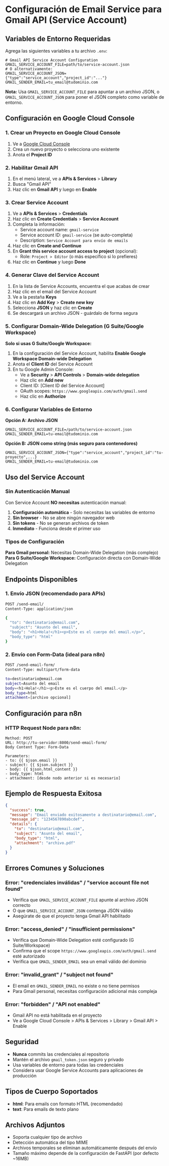 # Configuración de Email Service para Gmail API (Service Account)

## Variables de Entorno Requeridas

Agrega las siguientes variables a tu archivo `.env`:

```env
# Gmail API Service Account Configuration
GMAIL_SERVICE_ACCOUNT_FILE=path/to/service-account.json
# O alternativamente:
GMAIL_SERVICE_ACCOUNT_JSON={"type":"service_account","project_id":"..."}
GMAIL_SENDER_EMAIL=tu_email@tudominio.com
```

**Nota:** Usa `GMAIL_SERVICE_ACCOUNT_FILE` para apuntar a un archivo JSON, o `GMAIL_SERVICE_ACCOUNT_JSON` para poner el JSON completo como variable de entorno.

## Configuración en Google Cloud Console

### 1. Crear un Proyecto en Google Cloud Console

1. Ve a [Google Cloud Console](https://console.cloud.google.com)
2. Crea un nuevo proyecto o selecciona uno existente
3. Anota el **Project ID**

### 2. Habilitar Gmail API

1. En el menú lateral, ve a **APIs & Services** > **Library**
2. Busca "Gmail API"
3. Haz clic en **Gmail API** y luego en **Enable**

### 3. Crear Service Account

1. Ve a **APIs & Services** > **Credentials**
2. Haz clic en **Create Credentials** > **Service Account**
3. Completa la información:
   - Service account name: `gmail-service`
   - Service account ID: `gmail-service` (se auto-completa)
   - Description: `Service Account para envío de emails`
4. Haz clic en **Create and Continue**
5. En **Grant this service account access to project** (opcional):
   - Role: `Project > Editor` (o más específico si lo prefieres)
6. Haz clic en **Continue** y luego **Done**

### 4. Generar Clave del Service Account

1. En la lista de Service Accounts, encuentra el que acabas de crear
2. Haz clic en el email del Service Account
3. Ve a la pestaña **Keys**
4. Haz clic en **Add Key** > **Create new key**
5. Selecciona **JSON** y haz clic en **Create**
6. Se descargará un archivo JSON - guárdalo de forma segura

### 5. Configurar Domain-Wide Delegation (G Suite/Google Workspace)

**Solo si usas G Suite/Google Workspace:**

1. En la configuración del Service Account, habilita **Enable Google Workspace Domain-wide Delegation**
2. Anota el **Client ID** del Service Account
3. En tu Google Admin Console:
   - Ve a **Security** > **API Controls** > **Domain-wide delegation**
   - Haz clic en **Add new**
   - Client ID: [Client ID del Service Account]
   - OAuth scopes: `https://www.googleapis.com/auth/gmail.send`
   - Haz clic en **Authorize**

### 6. Configurar Variables de Entorno

**Opción A: Archivo JSON**
```env
GMAIL_SERVICE_ACCOUNT_FILE=/path/to/service-account.json
GMAIL_SENDER_EMAIL=tu-email@tudominio.com
```

**Opción B: JSON como string (más seguro para contenedores)**
```env
GMAIL_SERVICE_ACCOUNT_JSON={"type":"service_account","project_id":"tu-proyecto",...}
GMAIL_SENDER_EMAIL=tu-email@tudominio.com
```

## Uso del Service Account

### Sin Autenticación Manual

Con Service Account **NO necesitas** autenticación manual:

1. **Configuración automática** - Solo necesitas las variables de entorno
2. **Sin browser** - No se abre ningún navegador web
3. **Sin tokens** - No se generan archivos de token
4. **Inmediato** - Funciona desde el primer uso

### Tipos de Configuración

**Para Gmail personal:** Necesitas Domain-Wide Delegation (más complejo)
**Para G Suite/Google Workspace:** Configuración directa con Domain-Wide Delegation

## Endpoints Disponibles

### 1. Envío JSON (recomendado para APIs)

```bash
POST /send-email/
Content-Type: application/json

{
  "to": "destinatario@email.com",
  "subject": "Asunto del email",
  "body": "<h1>Hola!</h1><p>Este es el cuerpo del email.</p>",
  "body_type": "html"
}
```

### 2. Envío con Form-Data (ideal para n8n)

```bash
POST /send-email-form/
Content-Type: multipart/form-data

to=destinatario@email.com
subject=Asunto del email
body=<h1>Hola!</h1><p>Este es el cuerpo del email.</p>
body_type=html
attachment=[archivo opcional]
```

## Configuración para n8n

### HTTP Request Node para n8n:

```
Method: POST
URL: http://tu-servidor:8000/send-email-form/
Body Content Type: Form-Data

Parameters:
- to: {{ $json.email }}
- subject: {{ $json.subject }}
- body: {{ $json.html_content }}
- body_type: html
- attachment: [desde nodo anterior si es necesario]
```

## Ejemplo de Respuesta Exitosa

```json
{
  "success": true,
  "message": "Email enviado exitosamente a destinatario@email.com",
  "message_id": "1234567890abcdef",
  "details": {
    "to": "destinatario@email.com",
    "subject": "Asunto del email",
    "body_type": "html",
    "attachment": "archivo.pdf"
  }
}
```

## Errores Comunes y Soluciones

### Error: "credenciales inválidas" / "service account file not found"
- Verifica que `GMAIL_SERVICE_ACCOUNT_FILE` apunte al archivo JSON correcto
- O que `GMAIL_SERVICE_ACCOUNT_JSON` contenga JSON válido
- Asegúrate de que el proyecto tenga Gmail API habilitado

### Error: "access_denied" / "insufficient permissions"
- Verifica que Domain-Wide Delegation esté configurado (G Suite/Workspace)
- Confirma que el scope `https://www.googleapis.com/auth/gmail.send` esté autorizado
- Verifica que `GMAIL_SENDER_EMAIL` sea un email válido del dominio

### Error: "invalid_grant" / "subject not found"
- El email en `GMAIL_SENDER_EMAIL` no existe o no tiene permisos
- Para Gmail personal, necesitas configuración adicional más compleja

### Error: "forbidden" / "API not enabled"
- Gmail API no está habilitada en el proyecto
- Ve a Google Cloud Console > APIs & Services > Library > Gmail API > Enable

## Seguridad

- **Nunca** commits las credenciales al repositorio
- Mantén el archivo `gmail_token.json` seguro y privado
- Usa variables de entorno para todas las credenciales
- Considera usar Google Service Accounts para aplicaciones de producción

## Tipos de Cuerpo Soportados

- **html**: Para emails con formato HTML (recomendado)
- **text**: Para emails de texto plano

## Archivos Adjuntos

- Soporta cualquier tipo de archivo
- Detección automática del tipo MIME
- Archivos temporales se eliminan automáticamente después del envío
- Tamaño máximo depende de la configuración de FastAPI (por defecto ~16MB)